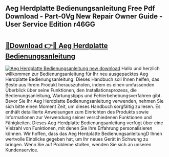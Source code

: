 ## Aeg Herdplatte Bedienungsanleitung Free Pdf Download - Part-0Vg New Repair Owner Guide - User Service Edition r46GG

# <h2><a href="http://df1sdqa.blite.top/?on=Aeg+Herdplatte+Bedienungsanleitung">🔗Download 👉🔴 Aeg Herdplatte Bedienungsanleitung</a></h2>

[![Aeg Herdplatte Bedienungsanleitung new download](https://i.imgur.com/lujVjoI.png)](http://df1sdqa.blite.top/?on=Aeg+Herdplatte+Bedienungsanleitung)
Hallo und herzlich willkommen zur Bedienungsanleitung für Ihr neu ausgepacktes Aeg Herdplatte Bedienungsanleitung. Dieses Handbuch soll Ihnen helfen, das Beste aus Ihrem Produkt herauszuholen, indem es einen umfassenden Überblick über seine Funktionen, den Installationsprozess, die Bedienungsanleitung, Wartungstipps und Fehlerbehebungsverfahren gibt. Bevor Sie Ihr Aeg Herdplatte Bedienungsanleitung verwenden, nehmen Sie sich bitte einen Moment Zeit, um dieses Handbuch sorgfältig zu lesen. Es enthält detaillierte Anweisungen zum Einrichten des Produkts sowie Informationen zur Verwendung seiner verschiedenen Funktionen und Fähigkeiten. Dieses Aeg Herdplatte Bedienungsanleitung verfügt über eine Vielzahl von Funktionen, mit denen Sie Ihre Erfahrung personalisieren können. Wir hoffen, dass das Aeg Herdplatte BedienungsanleitungD Ihnen wertvolle Einblicke gegeben hat, um Ihr neues Gerät in Schwung zu bringen. Wenn Sie auf Probleme stoßen, wenden Sie sich an unseren Kundenservice.
